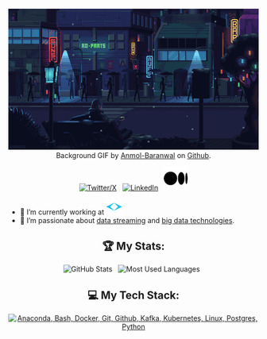<div align="center">

[![Hello World!](assets/8bit-loop-street.gif)](https://github.com/rcpbayindir)
Background GIF by [Anmol-Baranwal](https://github.com/Anmol-Baranwal/Cool-GIFs-For-GitHub) on [Github](https://github.com/).

[![Twitter/X](https://skillicons.dev/icons?i=twitter)](https://twitter.com/recep_bayindir) &nbsp;
[![LinkedIn](https://skillicons.dev/icons?i=linkedin)](https://www.linkedin.com/in/recep-bayindir-03573450/) &nbsp;
[![Medium](/assets/medium.jpg)](https://medium.com/@recepbayindir)  
</div>

- 🔭 I’m currently working at [![Togg](assets/togg.png)](https://togg.com.tr)
- 🌱 I’m passionate about [data streaming]() and [big data technologies]().
<div align="center">


## 🏆 My Stats:

<p>
    <img height=175 alt="GitHub Stats" src="https://github-readme-stats.vercel.app/api?username=rcpbayindir&show_icons=true&count_private=true&theme=dark" />&nbsp;&nbsp;
    <img height=175 alt="Most Used Languages" src="https://github-readme-stats.vercel.app/api/top-langs/?username=rcpbayindir&layout=compact&theme=dark" />&nbsp;&nbsp;
</p>

## 💻 My Tech Stack:

[![Anaconda, Bash, Docker, Git, Github, Kafka, Kubernetes, Linux, Postgres, Python](https://skillicons.dev/icons?i=anaconda,bash,docker,git,github,kafka,kubernetes,linux,postgres,py)](https://skillicons.dev)
